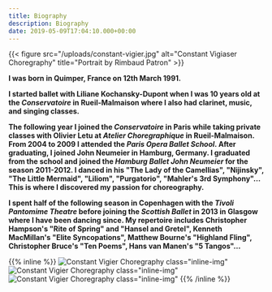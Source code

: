 ```yaml
---
title: Biography
description: Biography
date: 2019-05-09T17:04:10.000+00:00
---
```


{{< figure src="/uploads/constant-vigier.jpg" alt="Constant Vigiaser Choregraphy" title="Portrait by Rimbaud Patron" >}}
<br/>

**I was born in Quimper, France on 12th March 1991.**

**I started ballet with Liliane Kochansky-Dupont when I was 10 years old at the _Conservatoire_ in Rueil-Malmaison where I also had clarinet, music, and singing classes.**

**The following year I joined the _Conservatoire_ in Paris while taking private classes with Olivier Letu at _Atelier Choregraphique_ in Rueil-Malmaison. From 2004 to 2009 I attended the _Paris Opera Ballet School_. After graduating, I joined John Neumeier in Hamburg, Germany. I graduated from the school and joined the _Hamburg Ballet John Neumeier_ for the season 2011-2012. I danced in his "The Lady of the Camellias", "Nijinsky", "The Little Mermaid", "Liliom", "Purgatorio", "Mahler's 3rd Symphony"... This is where I discovered my passion for choreography.**

**I spent half of the following season in Copenhagen with the _Tivoli Pantomime Theatre_ before joining the _Scottish Ballet_ in 2013 in Glasgow where I have been dancing since. My repertoire includes Christopher Hampson's "Rite of Spring" and "Hansel and Gretel", Kenneth MacMillan's "Elite Syncopations", Matthew Bourne's "Highland Fling", Christopher Bruce's "Ten Poems", Hans van Manen's "5 Tangos"...**

{{% inline %}}
![Constant Vigier Choregraphy class="inline-img"](/uploads/constant-vigier-1.jpg "Constant Vigier Choregraphy")
![Constant Vigier Choregraphy class="inline-img"](/uploads/constant-vigier-2.jpg "Constant Vigier Choregraphy")
![Constant Vigier Choregraphy class="inline-img"](/uploads/constant-vigier-3.jpg "Constant Vigier Choregraphy")
{{% /inline %}}
